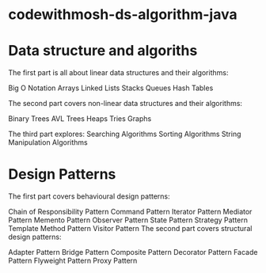 # codewithmosh-ds-algorithm-java
# Data structure and algoriths

The first part is all about linear data structures and their algorithms:

Big O Notation
Arrays
Linked Lists
Stacks
Queues
Hash Tables

The second part covers non-linear data structures and their algorithms:

Binary Trees
AVL Trees
Heaps
Tries
Graphs

The third part explores:
Searching Algorithms
Sorting Algorithms
String Manipulation Algorithms

# Design Patterns
The first part covers behavioural design patterns:

Chain of Responsibility Pattern
Command Pattern
Iterator Pattern
Mediator Pattern
Memento Pattern
Observer Pattern
State Pattern
Strategy Pattern
Template Method Pattern
Visitor Pattern
The second part covers structural design patterns:

Adapter Pattern
Bridge Pattern
Composite Pattern
Decorator Pattern
Facade Pattern
Flyweight Pattern
Proxy Pattern
